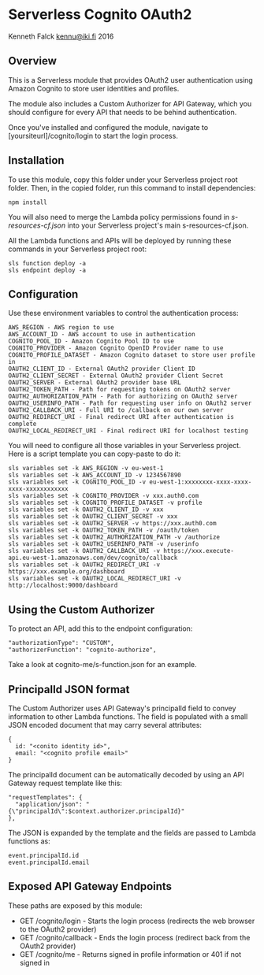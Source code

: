 # Serverless Cognito OAuth2
Kenneth Falck <kennu@iki.fi> 2016

## Overview

This is a Serverless module that provides OAuth2 user authentication using
Amazon Cognito to store user identities and profiles.

The module also includes a Custom Authorizer for API Gateway, which you
should configure for every API that needs to be behind authentication.

Once you've installed and configured the module, navigate to
[yoursiteurl]/cognito/login to start the login process.

## Installation

To use this module, copy this folder under your Serverless project root folder.
Then, in the copied folder, run this command to install dependencies:

    npm install

You will also need to merge the Lambda policy permissions found in
*s-resources-cf.json* into your Serverless project's main s-resources-cf.json.

All the Lambda functions and APIs will be deployed by running these commands in
your Serverless project root:

    sls function deploy -a
    sls endpoint deploy -a

## Configuration

Use these environment variables to control the authentication process:

    AWS_REGION - AWS region to use
    AWS_ACCOUNT_ID - AWS account to use in authentication
    COGNITO_POOL_ID - Amazon Cognito Pool ID to use
    COGNITO_PROVIDER - Amazon Cognito OpenID Provider name to use
    COGNITO_PROFILE_DATASET - Amazon Cognito dataset to store user profile in
    OAUTH2_CLIENT_ID - External OAuth2 provider Client ID
    OAUTH2_CLIENT_SECRET - External OAuth2 provider Client Secret
    OAUTH2_SERVER - External OAuth2 provider base URL
    OAUTH2_TOKEN_PATH - Path for requesting tokens on OAuth2 server
    OAUTH2_AUTHORIZATION_PATH - Path for authorizing on OAuth2 server
    OAUTH2_USERINFO_PATH - Path for requesting user info on OAuth2 server
    OAUTH2_CALLBACK_URI - Full URI to /callback on our own server
    OAUTH2_REDIRECT_URI - Final redirect URI after authentication is complete
    OAUTH2_LOCAL_REDIRECT_URI - Final redirect URI for localhost testing

You will need to configure all those variables in your Serverless project.
Here is a script template you can copy-paste to do it:

    sls variables set -k AWS_REGION -v eu-west-1
    sls variables set -k AWS_ACCOUNT_ID -v 1234567890
    sls variables set -k COGNITO_POOL_ID -v eu-west-1:xxxxxxxx-xxxx-xxxx-xxxx-xxxxxxxxxxxx
    sls variables set -k COGNITO_PROVIDER -v xxx.auth0.com
    sls variables set -k COGNITO_PROFILE_DATASET -v profile
    sls variables set -k OAUTH2_CLIENT_ID -v xxx
    sls variables set -k OAUTH2_CLIENT_SECRET -v xxx
    sls variables set -k OAUTH2_SERVER -v https://xxx.auth0.com
    sls variables set -k OAUTH2_TOKEN_PATH -v /oauth/token
    sls variables set -k OAUTH2_AUTHORIZATION_PATH -v /authorize
    sls variables set -k OAUTH2_USERINFO_PATH -v /userinfo
    sls variables set -k OAUTH2_CALLBACK_URI -v https://xxx.execute-api.eu-west-1.amazonaws.com/dev/cognito/callback
    sls variables set -k OAUTH2_REDIRECT_URI -v https://xxx.example.org/dashboard
    sls variables set -k OAUTH2_LOCAL_REDIRECT_URI -v http://localhost:9000/dashboard

## Using the Custom Authorizer

To protect an API, add this to the endpoint configuration:

    "authorizationType": "CUSTOM",
    "authorizerFunction": "cognito-authorize",

Take a look at cognito-me/s-function.json for an example.

## PrincipalId JSON format

The Custom Authorizer uses API Gateway's principalId field to convey
information to other Lambda functions. The field is populated with a small
JSON encoded document that may carry several attributes:

    {
      id: "<conito identity id>",
      email: "<cognito profile email>"
    }

The principalId document can be automatically decoded by using an API
Gateway request template like this:

    "requestTemplates": {
      "application/json": "{\"principalId\":$context.authorizer.principalId}"
    },

The JSON is expanded by the template and the fields are passed to Lambda
functions as:

    event.principalId.id
    event.principalId.email

## Exposed API Gateway Endpoints

These paths are exposed by this module:

* GET /cognito/login - Starts the login process (redirects the web browser to the OAuth2 provider)
* GET /cognito/callback - Ends the login process (redirect back from the OAuth2 provider)
* GET /cognito/me - Returns signed in profile information or 401 if not signed in
